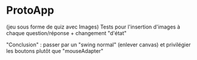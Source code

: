# ProtoApp

(jeu sous forme de quiz avec Images)
Tests pour l'insertion d'images à chaque question/réponse + changement "d'état"

"Conclusion" : passer par un "swing normal"  (enlever canvas) et privilégier les boutons plutôt que "mouseAdapter"

